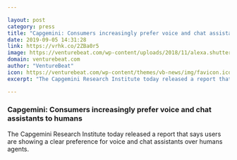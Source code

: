 ```yaml
---

layout: post
category: press
title: "Capgemini: Consumers increasingly prefer voice and chat assistants to humans"
date: 2019-09-05 14:31:28
link: https://vrhk.co/2ZBa0r5
image: https://venturebeat.com/wp-content/uploads/2018/11/alexa.shutterstock_1127033597.jpg?w=1200&strip=all
domain: venturebeat.com
author: "VentureBeat"
icon: https://venturebeat.com/wp-content/themes/vb-news/img/favicon.ico
excerpt: "The Capgemini Research Institute today released a report that says users are showing a clear preference for voice and chat assistants over humans agents."

---
```


### Capgemini: Consumers increasingly prefer voice and chat assistants to humans

The Capgemini Research Institute today released a report that says users are showing a clear preference for voice and chat assistants over humans agents.